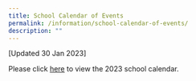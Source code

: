 ```yaml
---
title: School Calendar of Events
permalink: /information/school-calendar-of-events/
description: ""
---
```

<p>
[Updated 30 Jan 2023]</p>
Please click&nbsp;<a href="/files/Information/Calendar of Events/2023 School Calendar Damai Sec (For Students)(Updated 30 Jan 2023).pdf" target="_blank" rel="noopener">here</a>&nbsp;to view the 2023 school calendar.